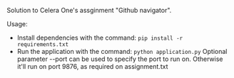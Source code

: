 Solution to Celera One's assginment "Github navigator".

Usage:
  * Install dependencies with the command: `pip install -r requirements.txt`
  * Run the application with the command: `python application.py` Optional parameter --port can be used to specify the port to run on. Otherwise it'll run on port 9876, as required on assignment.txt
